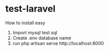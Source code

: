 # test-laravel

How to install easy

1. Import mysql test.sql
2. Create .env database name 
3. run php artisan serve http://localhost:8000
